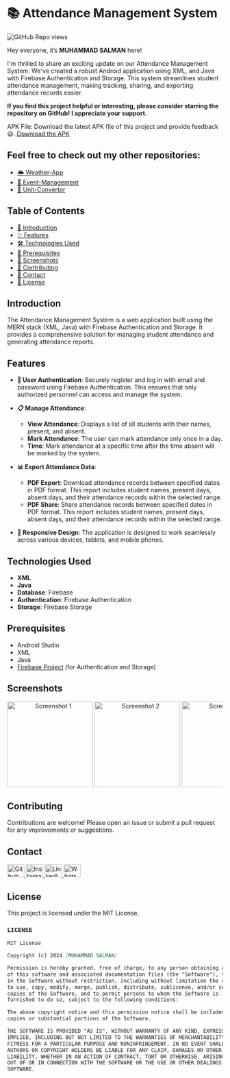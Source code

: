 # 📚 Attendance Management System

![GitHub Repo views](https://komarev.com/ghpvc/?username=Salmanhy074&label=Repo%20views&color=blue&style=flat-square)


Hey everyone, it’s **MUHAMMAD SALMAN** here!

I'm thrilled to share an exciting update on our Attendance Management System. We've created a robust Android application using XML, and Java with Firebase Authentication and Storage. This system streamlines student attendance management, making tracking, sharing, and exporting attendance records easier.

**If you find this project helpful or interesting, please consider starring the repository on GitHub! I appreciate your support.**

APK File: Download the latest APK file of this project and provide feedback 😃.
[Download the APK](https://github.com/Salmanhy074/Attendance-System/raw/master/app-debug.apk)

## Feel free to check out my other repositories:

 - [🌦️ Weather-App](https://github.com/Salmanhy074/Weather-App)
 - [📅 Event-Management](https://github.com/Salmanhy074/Event-Management)
 - [🔁 Unit-Convertor](https://github.com/Salmanhy074/Unit-Convertor)



## Table of Contents
- [👋 Introduction](#introduction)
- [✨ Features](#features)
- [🛠️ Technologies Used](#technologies-used)
- [🔧 Prerequisites](#prerequisites)
- [📸 Screenshots](#Screenshots)
- [🤝 Contributing](#contributing)
- [📧 Contact](#contact)
- [📄 License](#license)

## Introduction

The Attendance Management System is a web application built using the MERN stack (XML, Java) with Firebase Authentication and Storage. It provides a comprehensive solution for managing student attendance and generating attendance reports.

## Features

- **🔐 User Authentication**: Securely register and log in with email and password using Firebase Authentication. This ensures that only authorized personnel can access and manage the system.

- **📋 Manage Attendance**: 
  - **View Attendance**: Displays a list of all students with their names, present, and absent. 
  - **Mark Attendance**: The user can mark attendance only once in a day.
  - **Time**: Mark attendance at a specific time after the time absent will be marked by the system.

- **📊 Export Attendance Data**:
  - **PDF Export**: Download attendance records between specified dates in PDF format. This report includes student names, present days, absent days, and their attendance records within the selected range.
  - **PDF Share**: Share attendance records between specified dates in PDF format. This report includes student names, present days, absent days, and their attendance records within the selected range.

- **📱 Responsive Design**: The application is designed to work seamlessly across various devices, tablets, and mobile phones.

## Technologies Used

- **XML**
- **Java** 
- **Database**: Firebase
- **Authentication**: Firebase Authentication
- **Storage**: Firebase Storage

## Prerequisites

- Android Studio
- XML
- Java
- [Firebase Project](https://firebase.google.com/) (for Authentication and Storage)



## Screenshots

<p align="center" style="overflow-x: auto; white-space: nowrap;">
    <img src="https://github.com/user-attachments/assets/78d5d9ec-7e73-4483-94ee-e3af59145cf3" alt="Screenshot 1" width="200" style="display:inline-block;">
    <img src="https://github.com/user-attachments/assets/ec8725b1-31fc-4203-bd23-433947fca929" alt="Screenshot 2" width="200" style="display:inline-block;">
    <img src="https://github.com/user-attachments/assets/397dde26-d24e-41e9-8055-e8c8e595adfd" alt="Screenshot 3" width="200" style="display:inline-block;">
    <img src="https://github.com/user-attachments/assets/9914ba6e-4907-4ac6-9aab-f49f85191f04" alt="Screenshot 4" width="200" style="display:inline-block;">
    <img src="https://github.com/user-attachments/assets/868f3acc-f9f0-45ea-a4e2-427f2a3cd433" alt="Screenshot 5" width="200" style="display:inline-block;">
    <img src="https://github.com/user-attachments/assets/26e786b7-5fff-468d-bb3c-46dda3d1f248" alt="Screenshot 6" width="200" style="display:inline-block;">
    <img src="https://github.com/user-attachments/assets/b2264729-3a20-4809-b03b-af8f485dab3b" alt="Screenshot 7" width="200" style="display:inline-block;">
    <img src="https://github.com/user-attachments/assets/b4ad747b-cb91-4321-ad3e-e6f67c792f4c" alt="Screenshot 8" width="200" style="display:inline-block;">
    <img src="https://github.com/user-attachments/assets/ef538e10-d5db-4b0a-a1d9-903b0bc50f12" alt="Screenshot 9" width="200" style="display:inline-block;">
    <img src="https://github.com/user-attachments/assets/80d5e84d-9fa9-4328-a429-d9d7679c6222" alt="Screenshot 10" width="200" style="display:inline-block;">
</p>


## Contributing

Contributions are welcome! Please open an issue or submit a pull request for any improvements or suggestions.



## Contact

<div id="badges" align="left">
  <a href="https://github.com/Salmanhy074/Salmanhy074">
    <img src="https://raw.githubusercontent.com/rahuldkjain/github-profile-readme-generator/master/src/images/icons/Social/github.svg" alt="Github" height="30" width="40"/>
  </a>
  <a href="https://www.instagram.com/itxz_sallu_">
    <img src="https://raw.githubusercontent.com/rahuldkjain/github-profile-readme-generator/master/src/images/icons/Social/instagram.svg" alt="Instagram" height="30" width="40"/>
  </a>
  <a href="https://www.linkedin.com/in/muhammad-salman074">
    <img src="https://raw.githubusercontent.com/rahuldkjain/github-profile-readme-generator/master/src/images/icons/Social/linked-in-alt.svg" alt="LinkedIn" height="30" width="40"/>
  </a>
  <a href="https://wa.me/+923082456659">
    <img src="https://raw.githubusercontent.com/rahuldkjain/github-profile-readme-generator/master/src/images/icons/Social/whatsapp.svg" alt="WhatsApp" height="30" width="40"/>
  </a>
</div>

## License

This project is licensed under the MIT License.



  
### `LICENSE`

```markdown
MIT License

Copyright (c) 2024 [MUHAMMAD SALMAN]

Permission is hereby granted, free of charge, to any person obtaining a copy
of this software and associated documentation files (the "Software"), to deal
in the Software without restriction, including without limitation the rights
to use, copy, modify, merge, publish, distribute, sublicense, and/or sell
copies of the Software, and to permit persons to whom the Software is
furnished to do so, subject to the following conditions:

The above copyright notice and this permission notice shall be included in all
copies or substantial portions of the Software.

THE SOFTWARE IS PROVIDED "AS IS", WITHOUT WARRANTY OF ANY KIND, EXPRESS OR
IMPLIED, INCLUDING BUT NOT LIMITED TO THE WARRANTIES OF MERCHANTABILITY,
FITNESS FOR A PARTICULAR PURPOSE AND NONINFRINGEMENT. IN NO EVENT SHALL THE
AUTHORS OR COPYRIGHT HOLDERS BE LIABLE FOR ANY CLAIM, DAMAGES OR OTHER
LIABILITY, WHETHER IN AN ACTION OF CONTRACT, TORT OR OTHERWISE, ARISING FROM,
OUT OF OR IN CONNECTION WITH THE SOFTWARE OR THE USE OR OTHER DEALINGS IN THE
SOFTWARE.

